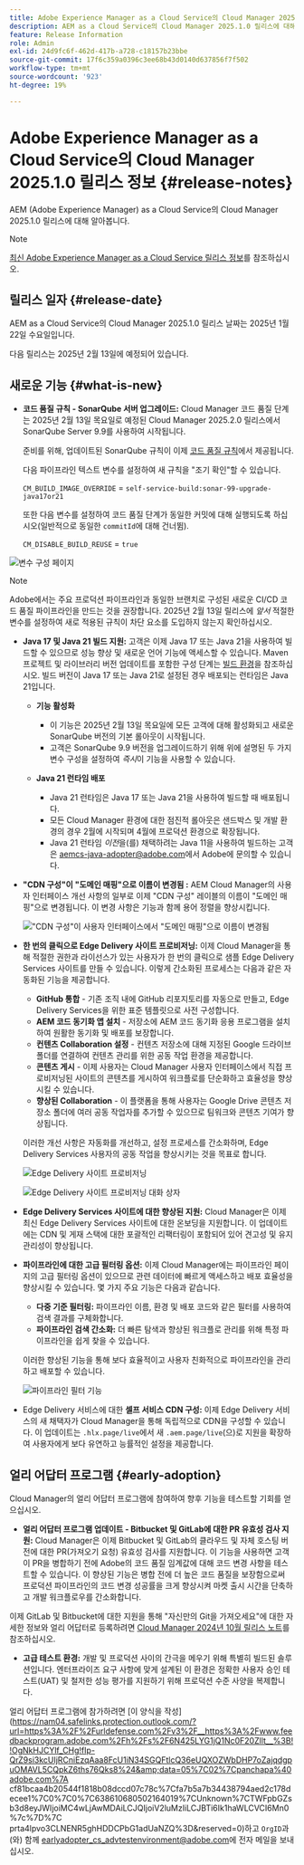 ```yaml
---
title: Adobe Experience Manager as a Cloud Service의 Cloud Manager 2025.1.0 릴리스 정보
description: AEM as a Cloud Service의 Cloud Manager 2025.1.0 릴리스에 대해 알아봅니다.
feature: Release Information
role: Admin
exl-id: 24d9fc6f-462d-417b-a728-c18157b23bbe
source-git-commit: 17f6c359a0396c3ee68b43d0140d637856f7f502
workflow-type: tm+mt
source-wordcount: '923'
ht-degree: 19%

---
```


# Adobe Experience Manager as a Cloud Service의 Cloud Manager 2025.1.0 릴리스 정보 {#release-notes}

<!-- https://wiki.corp.adobe.com/pages/viewpage.action?pageId=3389843928 -->

AEM (Adobe Experience Manager) as a Cloud Service의 Cloud Manager 2025.1.0 릴리스에 대해 알아봅니다.

>[!NOTE]
>
>[최신 Adobe Experience Manager as a Cloud Service 릴리스 정보](/help/release-notes/release-notes-cloud/release-notes-current.md)를 참조하십시오.

## 릴리스 일자 {#release-date}

AEM as a Cloud Service의 Cloud Manager 2025.1.0 릴리스 날짜는 2025년 1월 22일 수요일입니다.

다음 릴리스는 2025년 2월 13일에 예정되어 있습니다.


## 새로운 기능 {#what-is-new}

* **코드 품질 규칙 - SonarQube 서버 업그레이드:** Cloud Manager 코드 품질 단계는 2025년 2월 13일 목요일로 예정된 Cloud Manager 2025.2.0 릴리스에서 SonarQube Server 9.9를 사용하여 시작됩니다.

  준비를 위해, 업데이트된 SonarQube 규칙이 이제 [코드 품질 규칙](/help/implementing/cloud-manager/code-quality-testing.md#understanding-code-quality-rules)에서 제공됩니다.

  다음 파이프라인 텍스트 변수를 설정하여 새 규칙을 &quot;조기 확인&quot;할 수 있습니다.

  `CM_BUILD_IMAGE_OVERRIDE` = `self-service-build:sonar-99-upgrade-java17or21`

  또한 다음 변수를 설정하여 코드 품질 단계가 동일한 커밋에 대해 실행되도록 하십시오(일반적으로 동일한 `commitId`에 대해 건너뜀).

  `CM_DISABLE_BUILD_REUSE` = `true`

![변수 구성 페이지](/help/implementing/cloud-manager/release-notes/assets/variables-config.png)

>[!NOTE]
>
>Adobe에서는 주요 프로덕션 파이프라인과 동일한 브랜치로 구성된 새로운 CI/CD 코드 품질 파이프라인을 만드는 것을 권장합니다. 2025년 2월 13일 릴리스에 *앞서* 적절한 변수를 설정하여 새로 적용된 규칙이 차단 요소를 도입하지 않는지 확인하십시오.

* **Java 17 및 Java 21 빌드 지원:** 고객은 이제 Java 17 또는 Java 21을 사용하여 빌드할 수 있으므로 성능 향상 및 새로운 언어 기능에 액세스할 수 있습니다. Maven 프로젝트 및 라이브러리 버전 업데이트를 포함한 구성 단계는 [빌드 환경](/help/implementing/cloud-manager/getting-access-to-aem-in-cloud/build-environment-details.md)을 참조하십시오. 빌드 버전이 Java 17 또는 Java 21로 설정된 경우 배포되는 런타임은 Java 21입니다.

   * **기능 활성화**
      * 이 기능은 2025년 2월 13일 목요일에 모든 고객에 대해 활성화되고 새로운 SonarQube 버전의 기본 롤아웃이 시작됩니다.
      * 고객은 SonarQube 9.9 버전을 업그레이드하기 위해 위에 설명된 두 가지 변수 구성을 설정하여 *즉시*&#x200B;이 기능을 사용할 수 있습니다.

   * **Java 21 런타임 배포**
      * Java 21 런타임은 Java 17 또는 Java 21을 사용하여 빌드할 때 배포됩니다.
      * 모든 Cloud Manager 환경에 대한 점진적 롤아웃은 샌드박스 및 개발 환경의 경우 2월에 시작되며 4월에 프로덕션 환경으로 확장됩니다.
      * Java 21 런타임 *이전*&#x200B;을(를) 채택하려는 Java 11을 사용하여 빌드하는 고객은 [aemcs-java-adopter@adobe.com](mailto:aemcs-java-adopter@adobe.com)에서 Adobe에 문의할 수 있습니다.

* **&quot;CDN 구성&quot;이 &quot;도메인 매핑&quot;으로 이름이 변경됨 :** AEM Cloud Manager의 사용자 인터페이스 개선 사항의 일부로 이제 &quot;CDN 구성&quot; 레이블의 이름이 &quot;도메인 매핑&quot;으로 변경됩니다. 이 변경 사항은 기능과 함께 용어 정렬을 향상시킵니다. <!-- CMGR-64738 -->

  ![&quot;CDN 구성&quot;이 사용자 인터페이스에서 &quot;도메인 매핑&quot;으로 이름이 변경됨](/help/implementing/cloud-manager/release-notes/assets/domain-mappings.png)

* **한 번의 클릭으로 Edge Delivery 사이트 프로비저닝:** 이제 Cloud Manager을 통해 적절한 권한과 라이선스가 있는 사용자가 한 번의 클릭으로 샘플 Edge Delivery Services 사이트를 만들 수 있습니다. 이렇게 간소화된 프로세스는 다음과 같은 자동화된 기능을 제공합니다.

   * **GitHub 통합** - 기존 조직 내에 GitHub 리포지토리를 자동으로 만들고, Edge Delivery Services을 위한 표준 템플릿으로 사전 구성합니다.
   * **AEM 코드 동기화 앱 설치** - 저장소에 AEM 코드 동기화 응용 프로그램을 설치하여 원활한 동기화 및 배포를 보장합니다.
   * **컨텐츠 Collaboration 설정** - 컨텐츠 저장소에 대해 지정된 Google 드라이브 폴더를 연결하여 컨텐츠 관리를 위한 공동 작업 환경을 제공합니다.
   * **콘텐츠 게시** - 이제 사용자는 Cloud Manager 사용자 인터페이스에서 직접 프로비저닝된 사이트의 콘텐츠를 게시하여 워크플로를 단순화하고 효율성을 향상시킬 수 있습니다.
   * **향상된 Collaboration** - 이 플랫폼을 통해 사용자는 Google Drive 콘텐츠 저장소 폴더에 여러 공동 작업자를 추가할 수 있으므로 팀워크와 콘텐츠 기여가 향상됩니다.

  이러한 개선 사항은 자동화를 개선하고, 설정 프로세스를 간소화하며, Edge Delivery Services 사용자의 공동 작업을 향상시키는 것을 목표로 합니다. <!-- CMGR-59362 -->

  ![Edge Delivery 사이트 프로비저닝](/help/implementing/cloud-manager/release-notes/assets/eds-one-click-60.png)

  ![Edge Delivery 사이트 프로비저닝 대화 상자](/help/implementing/cloud-manager/release-notes/assets/eds-provision-60.png)

* **Edge Delivery Services 사이트에 대한 향상된 지원:** Cloud Manager은 이제 최신 Edge Delivery Services 사이트에 대한 온보딩을 지원합니다. 이 업데이트에는 CDN 및 게재 스택에 대한 포괄적인 리팩터링이 포함되어 있어 견고성 및 유지 관리성이 향상됩니다.

* **파이프라인에 대한 고급 필터링 옵션:** 이제 Cloud Manager에는 파이프라인 페이지의 고급 필터링 옵션이 있으므로 관련 데이터에 빠르게 액세스하고 배포 효율성을 향상시킬 수 있습니다. 몇 가지 주요 기능은 다음과 같습니다.

   * **다중 기준 필터링:** 파이프라인 이름, 환경 및 배포 코드와 같은 필터를 사용하여 검색 결과를 구체화합니다.
   * **파이프라인 검색 간소화:** 더 빠른 탐색과 향상된 워크플로 관리를 위해 특정 파이프라인을 쉽게 찾을 수 있습니다.

  이러한 향상된 기능을 통해 보다 효율적이고 사용자 친화적으로 파이프라인을 관리하고 배포할 수 있습니다.

  ![파이프라인 필터 기능](/help/implementing/cloud-manager/release-notes/assets/pipeline-filters.png)

* Edge Delivery 서비스에 대한 **셀프 서비스 CDN 구성:** 이제 Edge Delivery 서비스의 새 채택자가 Cloud Manager을 통해 독립적으로 CDN을 구성할 수 있습니다. 이 업데이트는 `.hlx.page/live`에서 새 `.aem.page/live`(으)로 지원을 확장하여 사용자에게 보다 유연하고 능률적인 설정을 제공합니다.

## 얼리 어답터 프로그램 {#early-adoption}

Cloud Manager의 얼리 어답터 프로그램에 참여하여 향후 기능을 테스트할 기회를 얻으십시오.

* **얼리 어답터 프로그램 업데이트 - Bitbucket 및 GitLab에 대한 PR 유효성 검사 지원:** Cloud Manager은 이제 Bitbucket 및 GitLab의 클라우드 및 자체 호스팅 버전에 대한 PR(가져오기 요청) 유효성 검사를 지원합니다. 이 기능을 사용하면 고객이 PR을 병합하기 전에 Adobe의 코드 품질 임계값에 대해 코드 변경 사항을 테스트할 수 있습니다. 이 향상된 기능은 병합 전에 더 높은 코드 품질을 보장함으로써 프로덕션 파이프라인의 코드 변경 성공률을 크게 향상시켜 마켓 출시 시간을 단축하고 개발 워크플로우를 간소화합니다.

이제 GitLab 및 Bitbucket에 대한 지원을 통해 &quot;자신만의 Git을 가져오세요&quot;에 대한 자세한 정보와 얼리 어답터로 등록하려면 [Cloud Manager 2024년 10월 릴리스 노트](/help/implementing/cloud-manager/release-notes/2024/2024-10-0.md##gitlab-bitbucket)를 참조하십시오.

* **고급 테스트 환경:** 개발 및 프로덕션 사이의 간극을 메우기 위해 특별히 빌드된 솔루션입니다. 엔터프라이즈 요구 사항에 맞게 설계된 이 환경은 정확한 사용자 승인 테스트(UAT) 및 철저한 성능 평가를 지원하기 위해 프로덕션 수준 사양을 복제합니다.

얼리 어답터 프로그램에 참가하려면 [이 양식을 작성](https://nam04.safelinks.protection.outlook.com/?url=https%3A%2F%2Furldefense.com%2Fv3%2F__https%3A%2Fwww.feedbackprogram.adobe.com%2Fh%2Fs%2F6N425LYG1jQ1Nc0F20Zllt__%3B!!OgNkHJCYlf_CHg!fIp-QrZ9si3kcUIjRCniEzqAaa8FcU1iN34SGQFtlcQ36eUQXOZWbDHP7oZajqdgpuOMAVL5CQpkZ6ths76Qks8%24&amp;data=05%7C02%7Cpanchapa%40adobe.com%7A cf81bcaa4b20544f1818b08dccd07c78c%7Cfa7b5a7b34438794aed2c178decee1%7C0%7C0%7C638610680502164019%7CUnknown%7CTWFpbGZsb3d8eyJWIjoiMC4wLjAwMDAiLCJQIjoiV2luMzIiLCJBTi6Ik1haWLCVCI6Mn0%7c%7D%7C prta4lpvo3CLNENR5ghHDDCPbG1adUaNZQ%3D&amp;reserved=0)하고 `OrgID`과(와) 함께 [earlyadopter_cs_advtestenvironment@adobe.com](mailto:earlyadopter_cs_advtestenvironment@adobe.com)에 전자 메일을 보내십시오.



<!-- ## Bug fixes -->




<!-- ## Known issues {#known-issues} -->
